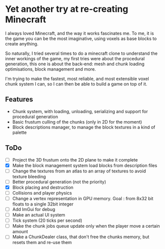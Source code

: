 # Yet another try at re-creating Minecraft

I always loved Minecraft, and the way it works fascinates me. To me, it is the game you can be the most imaginative, using voxels as base blocks to create anything.

So naturally, I tried several times to do a minecraft clone to understand the inner workings of the game, my first tries were about the procedural generation, this one is about the back-end: mesh and chunk loading optimisations, block management and more.

I'm trying to make the fastest, most reliable, and most extensible voxel chunk system I can, so I can then be able to build a game on top of it.

## Features

- Chunk system, with loading, unloading, serializing and support for procedural generation
- Basic frustum culling of the chunks (only in 2D for the moment)
- Block descriptions manager, to manage the block textures in a kind of palette

## ToDo

- [ ] Project the 3D frustum onto the 2D plane to make it complete
- [x] Make the block management system load blocks from description files
- [ ] Change the textures from an atlas to an array of textures to avoid texture bleeding
- [ ] Better procedural generation (not the priority)
- [x] Block placing and destruction
- [ ] Collisions and player physics
- [ ] Change a vertex representation in GPU memory. Goal : from 8x32 bit floats to a single 32bit integer
- [ ] Add ImGui for debug
- [ ] Make an actual UI system
- [ ] Tick system (20 ticks per second)
- [ ] Make the chunk jobs queue update only when the player move a certain amount
- [ ] Make a ChunkDealer class, that don't free the chunks memory, but resets them and re-use them
